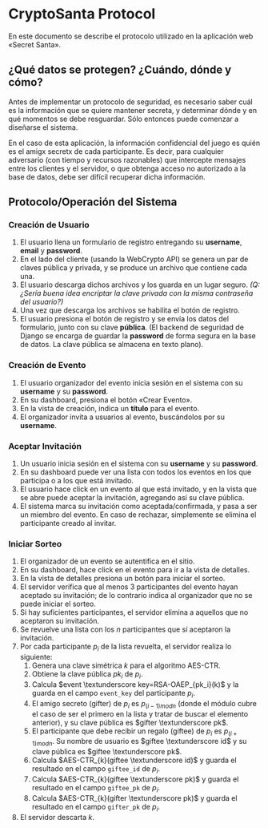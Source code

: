 # CryptoSanta Protocol

En este documento se describe el protocolo utilizado en la aplicación web «Secret Santa».

## ¿Qué datos se protegen? ¿Cuándo, dónde y cómo?

Antes de implementar un protocolo de seguridad, es necesario saber cuál es la información que se quiere mantener secreta, y determinar dónde y en qué momentos se debe resguardar. Sólo entonces puede comenzar a diseñarse el sistema.

En el caso de esta aplicación, la información confidencial del juego es quién es el amigx secretx de cada participante. Es decir, para cualquier adversario (con tiempo y recursos razonables) que intercepte mensajes entre los clientes y el servidor, o que obtenga acceso no autorizado a la base de datos, debe ser difícil recuperar dicha información.


## Protocolo/Operación del Sistema

### Creación de Usuario

1. El usuario llena un formulario de registro entregando su **username**, **email** y **password**.
2. En el lado del cliente (usando la WebCrypto API) se genera un par de claves pública y privada, y se produce un archivo que contiene cada una.
3. El usuario descarga dichos archivos y los guarda en un lugar seguro. *(Q: ¿Sería buena idea encriptar la clave privada con la misma contraseña del usuario?)*
4. Una vez que descarga los archivos se habilita el botón de registro.
5. El usuario presiona el botón de registro y se envía los datos del formulario, junto con su clave **pública**. (El backend de seguridad de Django se encarga de guardar la **password** de forma segura en la base de datos. La clave pública se almacena en texto plano).

### Creación de Evento

1. El usuario organizador del evento inicia sesión en el sistema con su **username** y su **password**.
2. En su dashboard, presiona el botón «Crear Evento».
3. En la vista de creación, indica un **título** para el evento.
4. El organizador invita a usuarios al evento, buscándolos por su **username**.

### Aceptar Invitación

1. Un usuario inicia sesión en el sistema con su **username** y su **password**.
2. En su dashboard puede ver una lista con todos los eventos en los que participa o a los que está invitado.
3. El usuario hace click en un evento al que está invitado, y en la vista que se abre puede aceptar la invitación, agregando así su clave pública.
4. El sistema marca su invitación como aceptada/confirmada, y pasa a ser un miembro del evento. En caso de rechazar, simplemente se elimina el participante creado al invitar.

### Iniciar Sorteo

1. El organizador de un evento se autentifica en el sitio.
2. En su dashboard, hace click en el evento para ir a la vista de detalles.
3. En la vista de detalles presiona un botón para iniciar el sorteo.
4. El servidor verifica que al menos 3 participantes del evento hayan aceptado su invitación; de lo contrario indica al organizador que no se puede iniciar el sorteo.
5. Si hay suficientes participantes, el servidor elimina a aquellos que no aceptaron su invitación.
6. Se revuelve una lista con los $n$ participantes que sí aceptaron la invitación.
7. Por cada participante $p_i$ de la lista revuelta, el servidor realiza lo siguiente:
    1. Genera una clave simétrica $k$ para el algoritmo AES-CTR.
    2. Obtiene la clave pública $pk_i$ de $p_i$.
    3. Calcula $event \textunderscore key=RSA-OAEP_{pk_i}(k)$ y la guarda en el campo `event_key` del participante $p_i$.
    4. El amigo secreto (gifter) de $p_i$ es $p_{(i-1) mod n}$ (donde el módulo cubre el caso de ser el primero en la lista y tratar de buscar el elemento anterior), y su clave pública es $gifter \textunderscore pk$.
    5. El participante que debe recibir un regalo (giftee) de $p_i$ es $p_{(i+1) mod n}$. Su nombre de usuario es $giftee \textunderscore id$ y su clave pública es $giftee \textunderscore pk$.
    6. Calcula $AES-CTR_{k}(giftee \textunderscore id)$ y guarda el resultado en el campo `giftee_id` de $p_i$.
    7. Calcula $AES-CTR_{k}(giftee \textunderscore pk)$ y guarda el resultado en el campo `giftee_pk` de $p_i$.
    8. Calcula $AES-CTR_{k}(gifter \textunderscore pk)$ y guarda el resultado en el campo `gifter_pk` de $p_i$.
8. El servidor descarta $k$.

